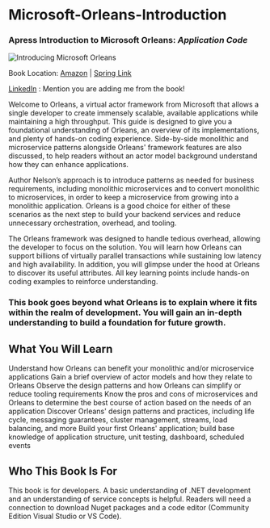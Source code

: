 # Microsoft-Orleans-Introduction
### Apress Introduction to Microsoft Orleans: *Application Code*

![Introducing Microsoft Orleans](https://m.media-amazon.com/images/I/41ylB-BvGRL._SX348_BO1,204,203,200_.jpg)

Book Location: [Amazon](https://smile.amazon.com/Introducing-Microsoft-Orleans-Implementing-Cloud-Native/dp/148428013X/?_encoding=UTF8&pd_rd_w=yqf4H&content-id=amzn1.sym.bbb6bbd8-d236-47cb-b42f-734cb0cacc1f&pf_rd_p=bbb6bbd8-d236-47cb-b42f-734cb0cacc1f&pf_rd_r=2RX4T1X4N7KJBF5GRRBP&pd_rd_wg=hqd2O&pd_rd_r=603703a9-b1d2-4518-a028-e92fabfa733e&ref_=pd_gw_ci_mcx_mi) | [Spring Link](https://link.springer.com/book/10.1007/978-1-4842-8014-0?sap-outbound-id=97740A0BE40E549A28B990CB5DF363FAABC7BB12)

[LinkedIn](https://www.linkedin.com/in/programdesign/) : Mention you are adding me from the book!

Welcome to Orleans, a virtual actor framework from Microsoft that allows a single developer to create immensely scalable, available applications while maintaining a high throughput. This guide is designed to give you a foundational understanding of Orleans, an overview of its implementations, and plenty of hands-on coding experience. Side-by-side monolithic and microservice patterns alongside Orleans' framework features are also discussed, to help readers without an actor model background understand how they can enhance applications.

Author Nelson’s approach is to introduce patterns as needed for business requirements, including monolithic microservices and to convert monolithic to microservices, in order to keep a microservice from growing into a monolithic application. Orleans is a good choice for either of these scenarios as the next step to build your backend services and reduce unnecessary orchestration, overhead, and tooling.

The Orleans framework was designed to handle tedious overhead, allowing the developer to focus on the solution. You will learn how Orleans can support billions of virtually parallel transactions while sustaining low latency and high availability. In addition, you will glimpse under the hood at Orleans to discover its useful attributes. All key learning points include hands-on coding examples to reinforce understanding.

### This book goes beyond what Orleans is to explain where it fits within the realm of development. You will gain an in-depth understanding to build a foundation for future growth.



## What You Will Learn

Understand how Orleans can benefit your monolithic and/or microservice applications
Gain a brief overview of actor models and how they relate to Orleans
Observe the design patterns and how Orleans can simplify or reduce tooling requirements
Know the pros and cons of microservices and Orleans to determine the best course of action based on the needs of an application
Discover Orleans' design patterns and practices, including life cycle, messaging guarantees, cluster management, streams, load balancing, and more
Build your first Orleans' application; build base knowledge of application structure, unit testing, dashboard, scheduled events


## Who This Book Is For

This book is for developers. A basic understanding of .NET development and an understanding of service concepts is helpful. Readers will need a connection to download Nuget packages and a code editor (Community Edition Visual Studio or VS Code).
